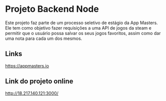 # Projeto Backend Node

Este projeto faz parte de um processo seletivo de estágio da App Masters. <br>
Ele tem como objetivo fazer requisições a uma API de jogos da steam e permitir que o usuário possa salvar os seus jogos favoritos, assim como dar uma nota para cada um dos mesmos.

## Links
https://appmasters.io

## Link do projeto online
http://18.217.140.121:3000/
